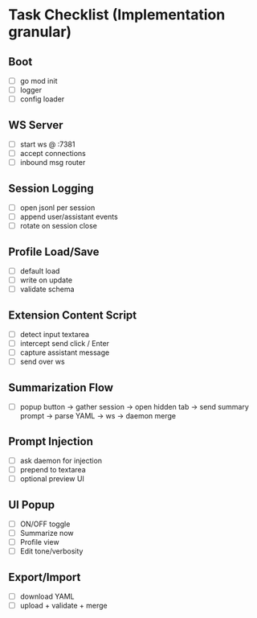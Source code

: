# Task Checklist (Implementation granular)

## Boot

- [ ] go mod init
- [ ] logger
- [ ] config loader

## WS Server

- [ ] start ws @ :7381
- [ ] accept connections
- [ ] inbound msg router

## Session Logging

- [ ] open jsonl per session
- [ ] append user/assistant events
- [ ] rotate on session close

## Profile Load/Save

- [ ] default load
- [ ] write on update
- [ ] validate schema

## Extension Content Script

- [ ] detect input textarea
- [ ] intercept send click / Enter
- [ ] capture assistant message
- [ ] send over ws

## Summarization Flow

- [ ] popup button -> gather session -> open hidden tab -> send summary prompt -> parse YAML -> ws -> daemon merge

## Prompt Injection

- [ ] ask daemon for injection
- [ ] prepend to textarea
- [ ] optional preview UI

## UI Popup

- [ ] ON/OFF toggle
- [ ] Summarize now
- [ ] Profile view
- [ ] Edit tone/verbosity

## Export/Import

- [ ] download YAML
- [ ] upload + validate + merge
